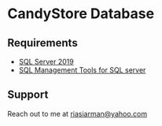 # CandyStore Database
## Requirements
* [SQL Server 2019](https://www.microsoft.com/en-us/sql-server/sql-server-downloads)
* [SQL Management Tools for SQL server](https://www.guru99.com/top-20-sql-management-tools.html)

## Support
Reach out to me at riasiarman@yahoo.com
